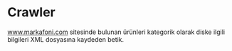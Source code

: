 # Crawler
www.markafoni.com sitesinde bulunan ürünleri kategorik olarak diske ilgili bilgileri XML dosyasına kaydeden betik.
